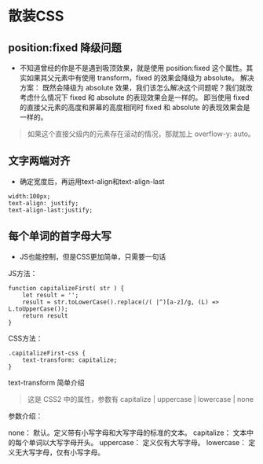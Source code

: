 # 散装CSS

## position:fixed 降级问题

* 不知道曾经的你是不是遇到吸顶效果，就是使用 position:fixed 这个属性。其实如果其父元素中有使用 transform，fixed 的效果会降级为 absolute。
解决方案：
既然会降级为 absolute 效果，我们该怎么解决这个问题呢？我们就改考虑什么情况下 fixed 和 absolute 的表现效果会是一样的。
即当使用 fixed 的直接父元素的高度和屏幕的高度相同时 fixed 和 absolute 的表现效果会是一样的。

> 如果这个直接父级内的元素存在滚动的情况，那就加上 overflow-y: auto。

## 文字两端对齐

* 确定宽度后，再运用text-align和text-align-last
```
width:100px;
text-align: justify;
text-align-last:justify;
```

## 每个单词的首字母大写

* JS也能控制，但是CSS更加简单，只需要一句话

JS方法：
```
function capitalizeFirst( str ) {
    let result = '';
    result = str.toLowerCase().replace(/( |^)[a-z]/g, (L) => L.toUpperCase());
    return result
}  
```

CSS方法：
```
.capitalizeFirst-css {
    text-transform: capitalize;
}
```

text-transform 简单介绍

> 这是 CSS2 中的属性，参数有 capitalize | uppercase | lowercase | none

参数介绍：

none： 默认。定义带有小写字母和大写字母的标准的文本。
capitalize： 文本中的每个单词以大写字母开头。
uppercase： 定义仅有大写字母。
lowercase： 定义无大写字母，仅有小写字母。
